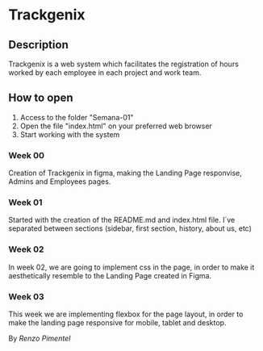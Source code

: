 # Trackgenix

##  Description

Trackgenix is a web system which facilitates the registration of hours worked by each employee in each project and work team.

## How to open

1.  Access to the folder "Semana-01"
2.  Open the file "index.html" on your preferred web browser
3. Start working with the system

### Week 00

Creation of Trackgenix in figma, making the Landing Page responvise, Admins and Employees pages.

### Week 01

Started with the creation of the README.md and index.html file. I´ve separated between sections (sidebar, first section, history, about us, etc) 

### Week 02

In week 02, we are going to implement css in the page, in order to make it aesthetically resemble to the Landing Page created in Figma.

### Week 03

This week we are implementing flexbox for the page layout, in order to make the landing page responsive for mobile, tablet and desktop.

By _Renzo Pimentel_